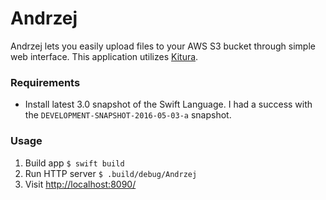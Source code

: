 # Andrzej

Andrzej lets you easily upload files to your AWS S3 bucket through simple web interface. This application utilizes [Kitura](https://github.com/IBM-Swift/Kitura).

### Requirements

* Install latest 3.0 snapshot of the Swift Language. I had a success with the `DEVELOPMENT-SNAPSHOT-2016-05-03-a` snapshot.

### Usage

1. Build app `$ swift build` 
2. Run HTTP server `$ .build/debug/Andrzej`
3. Visit [http://localhost:8090/](http://localhost:8090/)
 
